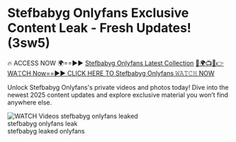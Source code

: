 # Stefbabyg Onlyfans Exclusive Content Leak - Fresh Updates! (3sw5)

🔥 ACCESS NOW 🌍==►► <a href="https://tinyurl.com/3fjeunct" rel="nofollow">Stefbabyg Onlyfans Latest Collection</a></h3>
[🔴🌍📺📱👉WA𝚃CH Now==►► CLICK HERE TO Stefbabyg Onlyfans 𝚆𝙰𝚃𝙲𝙷 NOW](https://tinyurl.com/3fjeunct)

Unlock Stefbabyg Onlyfans's private videos and photos today! Dive into the newest 2025 content updates and explore exclusive material you won’t find anywhere else.


<a href="https://tinyurl.com/3fjeunct" rel="nofollow" data-target="animated-image.originalLink"><img src="https://camo.githubusercontent.com/8a4f000d20f83aca3bf7ec5f350d767afa0574a8a352519fd8cfa583a6f93a33/68747470733a2f2f692e696d6775722e636f6d2f644a486b345a712e676966" alt="WATCH Videos" data-canonical-src="https://i.imgur.com/dJHk4Zq.gif" style="max-width: 100%; display: inline-block;" data-target="animated-image.originalImage"></a>
stefbabyg onlyfans leaked<br>
stefbabyg onlyfans leak<br>
stefbabyg leaked onlyfans